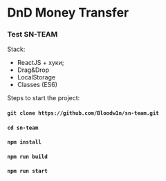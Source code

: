 # DnD Money Transfer
### Test SN-TEAM

Stack:
- ReactJS + хуки;
- Drag&Drop
- LocalStorage
- Classes (ES6)

Steps to start the project:
#### `git clone https://github.com/Bloodw1n/sn-team.git`
#### `cd sn-team`
#### `npm install`
#### `npm run build`
#### `npm run start`
